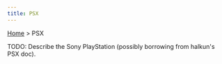 ```yaml
---
title: PSX
---
```


[Home](Main_Page.md) > PSX

TODO: Describe the Sony PlayStation (possibly borrowing from halkun's PSX doc).
